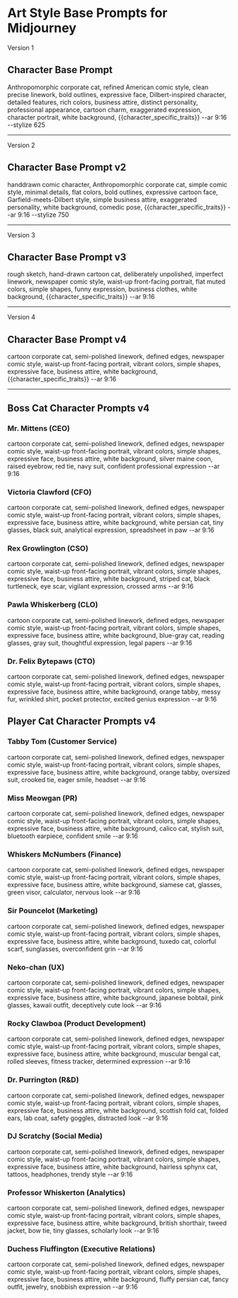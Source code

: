 # Art Style Base Prompts for Midjourney

Version 1

## Character Base Prompt
Anthropomorphic corporate cat, refined American comic style, clean precise linework, bold outlines, expressive face, Dilbert-inspired character, detailed features, rich colors, business attire, distinct personality, professional appearance, cartoon charm, exaggerated expression, character portrait, white background, {{character_specific_traits}} --ar 9:16 --stylize 625

---

Version 2

## Character Base Prompt v2
handdrawn comic character, Anthropomorphic corporate cat, simple comic style, minimal details, flat colors, bold outlines, expressive cartoon face, Garfield-meets-Dilbert style, simple business attire, exaggerated personality, white background, comedic pose, {{character_specific_traits}} --ar 9:16 --stylize 750

---

Version 3

## Character Base Prompt v3
rough sketch, hand-drawn cartoon cat, deliberately unpolished, imperfect linework, newspaper comic style, waist-up front-facing portrait, flat muted colors, simple shapes, funny expression, business clothes, white background, {{character_specific_traits}} --ar 9:16

---

Version 4

## Character Base Prompt v4
cartoon corporate cat, semi-polished linework, defined edges, newspaper comic style, waist-up front-facing portrait, vibrant colors, simple shapes, expressive face, business attire, white background, {{character_specific_traits}} --ar 9:16

---

## Boss Cat Character Prompts v4

### Mr. Mittens (CEO)
cartoon corporate cat, semi-polished linework, defined edges, newspaper comic style, waist-up front-facing portrait, vibrant colors, simple shapes, expressive face, business attire, white background, silver maine coon, raised eyebrow, red tie, navy suit, confident professional expression --ar 9:16

### Victoria Clawford (CFO)
cartoon corporate cat, semi-polished linework, defined edges, newspaper comic style, waist-up front-facing portrait, vibrant colors, simple shapes, expressive face, business attire, white background, white persian cat, tiny glasses, black suit, analytical expression, spreadsheet in paw --ar 9:16

### Rex Growlington (CSO)
cartoon corporate cat, semi-polished linework, defined edges, newspaper comic style, waist-up front-facing portrait, vibrant colors, simple shapes, expressive face, business attire, white background, striped cat, black turtleneck, eye scar, vigilant expression, crossed arms --ar 9:16

### Pawla Whiskerberg (CLO)
cartoon corporate cat, semi-polished linework, defined edges, newspaper comic style, waist-up front-facing portrait, vibrant colors, simple shapes, expressive face, business attire, white background, blue-gray cat, reading glasses, gray suit, thoughtful expression, legal papers --ar 9:16

### Dr. Felix Bytepaws (CTO)
cartoon corporate cat, semi-polished linework, defined edges, newspaper comic style, waist-up front-facing portrait, vibrant colors, simple shapes, expressive face, business attire, white background, orange tabby, messy fur, wrinkled shirt, pocket protector, excited genius expression --ar 9:16

## Player Cat Character Prompts v4

### Tabby Tom (Customer Service)
cartoon corporate cat, semi-polished linework, defined edges, newspaper comic style, waist-up front-facing portrait, vibrant colors, simple shapes, expressive face, business attire, white background, orange tabby, oversized suit, crooked tie, eager smile, headset --ar 9:16

### Miss Meowgan (PR)
cartoon corporate cat, semi-polished linework, defined edges, newspaper comic style, waist-up front-facing portrait, vibrant colors, simple shapes, expressive face, business attire, white background, calico cat, stylish suit, bluetooth earpiece, confident smile --ar 9:16

### Whiskers McNumbers (Finance)
cartoon corporate cat, semi-polished linework, defined edges, newspaper comic style, waist-up front-facing portrait, vibrant colors, simple shapes, expressive face, business attire, white background, siamese cat, glasses, green visor, calculator, nervous look --ar 9:16

### Sir Pouncelot (Marketing)
cartoon corporate cat, semi-polished linework, defined edges, newspaper comic style, waist-up front-facing portrait, vibrant colors, simple shapes, expressive face, business attire, white background, tuxedo cat, colorful scarf, sunglasses, overconfident grin --ar 9:16

### Neko-chan (UX)
cartoon corporate cat, semi-polished linework, defined edges, newspaper comic style, waist-up front-facing portrait, vibrant colors, simple shapes, expressive face, business attire, white background, japanese bobtail, pink glasses, kawaii outfit, deceptively cute look --ar 9:16

### Rocky Clawboa (Product Development)
cartoon corporate cat, semi-polished linework, defined edges, newspaper comic style, waist-up front-facing portrait, vibrant colors, simple shapes, expressive face, business attire, white background, muscular bengal cat, rolled sleeves, fitness tracker, determined expression --ar 9:16

### Dr. Purrington (R&D)
cartoon corporate cat, semi-polished linework, defined edges, newspaper comic style, waist-up front-facing portrait, vibrant colors, simple shapes, expressive face, business attire, white background, scottish fold cat, folded ears, lab coat, safety goggles, distracted look --ar 9:16

### DJ Scratchy (Social Media)
cartoon corporate cat, semi-polished linework, defined edges, newspaper comic style, waist-up front-facing portrait, vibrant colors, simple shapes, expressive face, business attire, white background, hairless sphynx cat, tattoos, headphones, trendy style --ar 9:16

### Professor Whiskerton (Analytics)
cartoon corporate cat, semi-polished linework, defined edges, newspaper comic style, waist-up front-facing portrait, vibrant colors, simple shapes, expressive face, business attire, white background, british shorthair, tweed jacket, bow tie, tiny glasses, scholarly look --ar 9:16

### Duchess Fluffington (Executive Relations)
cartoon corporate cat, semi-polished linework, defined edges, newspaper comic style, waist-up front-facing portrait, vibrant colors, simple shapes, expressive face, business attire, white background, fluffy persian cat, fancy outfit, jewelry, snobbish expression --ar 9:16


